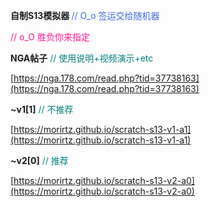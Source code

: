 <b> 自制S13模拟器 </b> <font color=royalblue> // O_o 签运交给随机器 </font> 

<font color=deeppink> // o_O 胜负你来指定 </font><br>

<b> NGA帖子</b> <font color=teal> // 使用说明+视频演示+etc</font>

[https://nga.178.com/read.php?tid=37738163](https://nga.178.com/read.php?tid=37738163)

<b> ~v1[1]</b> <font color=teal> // 不推荐</font>

[https://morirtz.github.io/scratch-s13-v1-a1](https://morirtz.github.io/scratch-s13-v1-a1)

<b>~v2[0]</b> <font color=teal> // 推荐</font>

[https://morirtz.github.io/scratch-s13-v2-a0](https://morirtz.github.io/scratch-s13-v2-a0)

